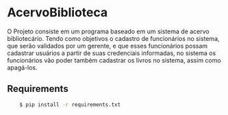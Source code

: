 # AcervoBiblioteca

O Projeto consiste em um programa baseado em um sistema de acervo bibliotecário. Tendo como objetivos o cadastro de funcionários no sistema, que serão validados por um gerente, e que esses funcionários possam cadastrar usuários a partir de suas credenciais informadas, no sistema os funcionários vão poder também cadastrar os livros no sistema, assim como apagá-los.

## Requirements 

```bash
    $ pip install -r requirements.txt
```